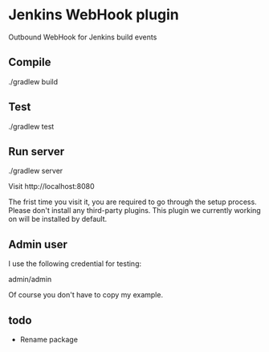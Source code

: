 # Jenkins WebHook plugin

Outbound WebHook for Jenkins build events


## Compile

./gradlew build


## Test

./gradlew test


## Run server

./gradlew server

Visit http://localhost:8080

The frist time you visit it, you are required to go through the setup process.
Please don't install any third-party plugins. This plugin we currently working on will be installed by default.


## Admin user

I use the following credential for testing:

admin/admin

Of course you don't have to copy my example.


## todo

- Rename package
